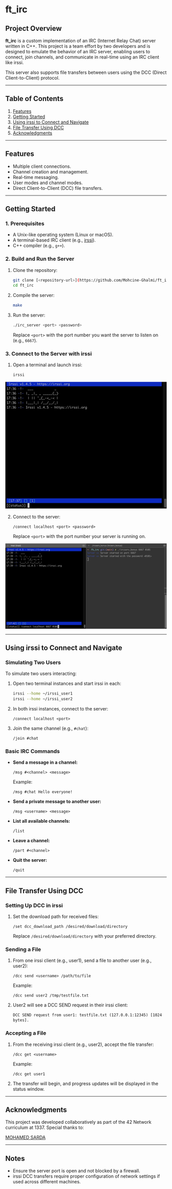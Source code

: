 # ft_irc

## Project Overview
**ft_irc** is a custom implementation of an IRC (Internet Relay Chat) server written in C++. This project is a team effort by two developers and is designed to emulate the behavior of an IRC server, enabling users to connect, join channels, and communicate in real-time using an IRC client like irssi.

This server also supports file transfers between users using the DCC (Direct Client-to-Client) protocol.

---

## Table of Contents
1. [Features](#features)
2. [Getting Started](#getting-started)
3. [Using irssi to Connect and Navigate](#using-irssi-to-connect-and-navigate)
4. [File Transfer Using DCC](#file-transfer-using-dcc)
5. [Acknowledgments](#acknowledgments)

---

## Features
- Multiple client connections.
- Channel creation and management.
- Real-time messaging.
- User modes and channel modes.
- Direct Client-to-Client (DCC) file transfers.

---

## Getting Started

### 1. Prerequisites
- A Unix-like operating system (Linux or macOS).
- A terminal-based IRC client (e.g., [irssi](https://irssi.org/)).
- C++ compiler (e.g., `g++`).

### 2. Build and Run the Server
1. Clone the repository:
   ```bash
   git clone [<repository-url>](https://github.com/Mohcine-Ghalmi/ft_irc)
   cd ft_irc
   ```

2. Compile the server:
   ```bash
   make
   ```

3. Run the server:
   ```bash
   ./irc_server <port> <password>
   ```
   Replace `<port>` with the port number you want the server to listen on (e.g., `6667`).


### 3. Connect to the Server with irssi
1. Open a terminal and launch irssi:
   ```bash
   irssi
   ```
![alt text](images/image.png)

2. Connect to the server:
   ```
   /connect localhost <port> <password> 
   ```
   Replace `<port>` with the port number your server is running on.

![alt text](images/image1.png)

---

## Using irssi to Connect and Navigate

### Simulating Two Users
To simulate two users interacting:
1. Open two terminal instances and start irssi in each:
   ```bash
   irssi --home ~/irssi_user1
   irssi --home ~/irssi_user2
   ```

2. In both irssi instances, connect to the server:
   ```
   /connect localhost <port>
   ```

3. Join the same channel (e.g., `#chat`):
   ```
   /join #chat
   ```

### Basic IRC Commands
- **Send a message in a channel:**
  ```
  /msg #<channel> <message>
  ```
  Example:
  ```
  /msg #chat Hello everyone!
  ```

- **Send a private message to another user:**
  ```
  /msg <username> <message>
  ```

- **List all available channels:**
  ```
  /list
  ```

- **Leave a channel:**
  ```
  /part #<channel>
  ```

- **Quit the server:**
  ```
  /quit
  ```

---

## File Transfer Using DCC

### Setting Up DCC in irssi
1. Set the download path for received files:
   ```
   /set dcc_download_path /desired/download/directory
   ```
   Replace `/desired/download/directory` with your preferred directory.

### Sending a File
1. From one irssi client (e.g., user1), send a file to another user (e.g., user2):
   ```
   /dcc send <username> /path/to/file
   ```
   Example:
   ```
   /dcc send user2 /tmp/testfile.txt
   ```

2. User2 will see a DCC SEND request in their irssi client:
   ```
   DCC SEND request from user1: testfile.txt (127.0.0.1:12345) [1024 bytes].
   ```

### Accepting a File
1. From the receiving irssi client (e.g., user2), accept the file transfer:
   ```
   /dcc get <username>
   ```
   Example:
   ```
   /dcc get user1
   ```

2. The transfer will begin, and progress updates will be displayed in the status window.

---

## Acknowledgments
This project was developed collaboratively as part of the 42 Network curriculum at 1337. Special thanks to:

[MOHAMED SARDA](https://github.com/Mohamedsarda)

---

## Notes
- Ensure the server port is open and not blocked by a firewall.
- irssi DCC transfers require proper configuration of network settings if used across different machines.

